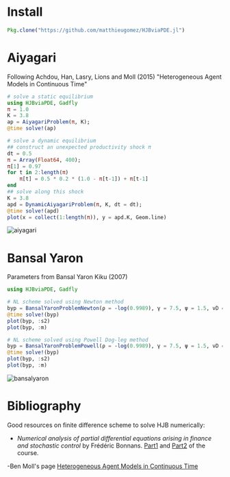 # Install
```julia
Pkg.clone("https://github.com/matthieugomez/HJBviaPDE.jl")
```

# Aiyagari
Following Achdou, Han, Lasry, Lions and Moll (2015) "Heterogeneous Agent Models in Continuous Time"

```julia
# solve a static equilibrium
using HJBviaPDE, Gadfly
π = 1.0
K = 3.8
ap = AiyagariProblem(π, K);
@time solve!(ap)

# solve a dynamic equilibrium
## construct an unexpected productivity shock π
dt = 0.5
π = Array(Float64, 400);
π[1] = 0.97
for t in 2:length(π)
    π[t] = 0.5 * 0.2 * (1.0 - π[t-1]) + π[t-1]
end
## solve along this shock
K = 3.8
apd = DynamicAiyagariProblem(π, K, dt = dt);
@time solve!(apd)
plot(x = collect(1:length(π)), y = apd.K, Geom.line)
```

![aiyagari](https://cdn.rawgit.com/matthieugomez/HJBviaPDE.jl/master/img/aiyagari.svg)


# Bansal Yaron

Parameters from Bansal Yaron Kiku (2007)

```julia
using HJBviaPDE, Gadfly

# NL scheme solved using Newton method
byp = BansalYaronProblemNewton(ρ = -log(0.9989), γ = 7.5, ψ = 1.5, νD = 0.0072, νμ = 0.038 * 0.0072, νσ = 0.0000028 / 0.0072^2, κμ = -log(0.975), κσ = -log(0.999))
@time solve!(byp)
plot(byp, :s2)
plot(byp, :m)

# NL scheme solved using Powell Dog-leg method
byp = BansalYaronProblemPowell(ρ = -log(0.9989), γ = 7.5, ψ = 1.5, νD = 0.0072, νμ = 0.038 * 0.0072, νσ = 0.0000028 / 0.0072^2, κμ = -log(0.975), κσ = -log(0.999))
@time solve!(byp)
plot(byp, :s2)
plot(byp, :m)
```

![bansalyaron](https://cdn.rawgit.com/matthieugomez/HJBviaPDE.jl/master/img/bansalyaron.svg)


# Bibliography
Good resources on finite difference scheme to solve HJB numerically:
- *Numerical analysis of partial differential equations arising in finance and stochastic control* by Frédéric Bonnans. [Part1](http://www.cmap.polytechnique.fr/~bonnans/notes/edpfin/edpfin.html) and [Part2](http://www.cmap.polytechnique.fr/~bonnans/notes/edpfin/edpfinFVEL-dec2014.pdf) of the course.

-Ben Moll's page [Heterogeneous Agent Models in Continuous Time](http://www.princeton.edu/~moll/HACTproject.htm)